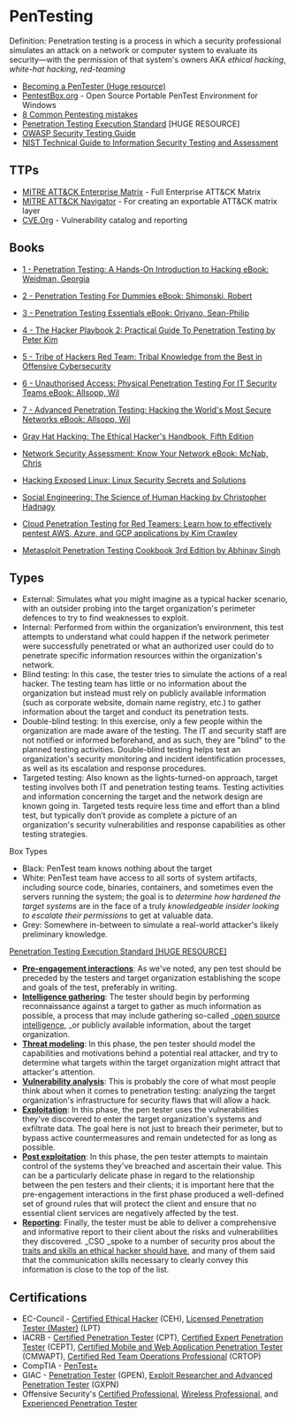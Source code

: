 # PenTesting

Definition: Penetration testing is a process in which a security professional simulates an attack on a network or computer system to evaluate its security—with the permission of that system's owners AKA _ethical hacking_, _white-hat hacking_, _red-teaming_

* [Becoming a PenTester (Huge resource)](https://jhalon.github.io/becoming-a-pentester/)
* [PentestBox.org](https://pentestbox.org/) - Open Source Portable PenTest Environment for Windows
* [8 Common Pentesting mistakes](https://www.csoonline.com/article/3487557/8-common-pen-testing-mistakes-and-how-to-avoid-them.html)
* [Penetration Testing Execution Standard](http://www.pentest-standard.org/index.php/Main_Page) [HUGE RESOURCE]
* [OWASP Security Testing Guide](https://owasp.org/www-project-web-security-testing-guide/assets/archive/OWASP_Testing_Guide_v4.pdf)
* [NIST Technical Guide to Information Security Testing and Assessment](https://csrc.nist.gov/publications/detail/sp/800-115/final)

## TTPs
* [MITRE ATT&CK Enterprise Matrix](https://attack.mitre.org/matrices/enterprise/) - Full Enterprise ATT&CK Matrix
* [MITRE ATT&CK Navigator](https://mitre-attack.github.io/attack-navigator/) - For creating an exportable ATT&CK matrix layer
* [CVE.Org](https://www.cve.org/) - Vulnerability catalog and reporting
## Books
* [1 - Penetration Testing: A Hands-On Introduction to Hacking eBook: Weidman, Georgia](https://www.amazon.com.au/Penetration-Testing-Hands-Introduction-Hacking-ebook/dp/B00KME7GN8/)
* [2 - Penetration Testing For Dummies eBook: Shimonski, Robert](https://www.amazon.com.au/Penetration-Testing-Dummies-Computer-Tech-ebook/dp/B086Q84WG1/)
* [3 - Penetration Testing Essentials eBook: Oriyano, Sean-Philip](https://www.amazon.com.au/Penetration-Testing-Essentials-Sean-Philip-Oriyano-ebook/dp/B01N0EDWZ3)
* [4 - The Hacker Playbook 2: Practical Guide To Penetration Testing by Peter Kim](https://www.amazon.com.au/Hacker-Playbook-Practical-Penetration-2015-06-20/dp/B017LCM13S)
* [5 - Tribe of Hackers Red Team: Tribal Knowledge from the Best in Offensive Cybersecurity](https://www.amazon.com.au/Tribe-Hackers-Red-Team-Cybersecurity-ebook/dp/B07VWHCQMR/)
* [6 - Unauthorised Access: Physical Penetration Testing For IT Security Teams eBook: Allsopp, Wil](https://www.amazon.com.au/Unauthorised-Access-Physical-Penetration-Security-ebook/dp/B005DIAPKE/)
* [7 - Advanced Penetration Testing: Hacking the World's Most Secure Networks eBook: Allsopp, Wil](https://www.amazon.com.au/Advanced-Penetration-Testing-Hacking-Networks-ebook/dp/B06XCKTKK8/)

* [Gray Hat Hacking: The Ethical Hacker's Handbook, Fifth Edition](https://www.amazon.com.au/Gray-Hat-Hacking-Ethical-Handbook-ebook/dp/B07D3J9J4H/)
* [Network Security Assessment: Know Your Network eBook: McNab, Chris](https://www.amazon.com.au/Network-Security-Assessment-Know-Your-ebook/dp/B01N6E0BG2)
* [Hacking Exposed Linux: Linux Security Secrets and Solutions](https://www.amazon.com.au/Hacking-Exposed-Linux-Security-Solutions-ebook/dp/B0013TRRVC)
*  [Social Engineering: The Science of Human Hacking by Christopher Hadnagy](https://www.amazon.com.au/Social-Engineering-Science-Human-Hacking-ebook/dp/B07F24YV2M)
*  [Cloud Penetration Testing for Red Teamers: Learn how to effectively pentest AWS, Azure, and GCP applications by Kim Crawley](https://www.amazon.com.au/dp/B0C9D6M6DC)
*  [Metasploit Penetration Testing Cookbook 3rd Edition by Abhinav Singh](https://www.amazon.com.au/dp/B078Y7ZF7Q)
## Types
* External: Simulates what you might imagine as a typical hacker scenario, with an outsider probing into the target organization's perimeter defences to try to find weaknesses to exploit.
* Internal: Performed from within the organization’s environment, this test attempts to understand what could happen if the network perimeter were successfully penetrated or what an authorized user could do to penetrate specific information resources within the organization's network.
* Blind testing: In this case, the tester tries to simulate the actions of a real hacker. The testing team has little or no information about the organization but instead must rely on publicly available information (such as corporate website, domain name registry, etc.) to gather information about the target and conduct its penetration tests.
* Double-blind testing: In this exercise, only a few people within the organization are made aware of the testing. The IT and security staff are not notified or informed beforehand, and as such, they are "blind" to the planned testing activities. Double-blind testing helps test an organization's security monitoring and incident identification processes, as well as its escalation and response procedures.
* Targeted testing: Also known as the lights-turned-on approach, target testing involves both IT and penetration testing teams. Testing activities and information concerning the target and the network design are known going in. Targeted tests require less time and effort than a blind test, but typically don’t provide as complete a picture of an organization's security vulnerabilities and response capabilities as other testing strategies.

Box Types

* Black: PenTest team knows nothing about the target 
* White: PenTest team have access to all sorts of system artifacts, including source code, binaries, containers, and sometimes even the servers running the system; the goal is to _determine how hardened the target systems_ are in the face of a truly _knowledgeable insider looking to escalate their permissions_ to get at valuable data.
* Grey: Somewhere in-between to simulate a real-world attacker's likely preliminary knowledge.

[Penetration Testing Execution Standard [HUGE RESOURCE]](http://www.pentest-standard.org/index.php/Main_Page)

* **[Pre-engagement interactions](http://www.pentest-standard.org/index.php/Pre-engagement)**: As we've noted, any pen test should be preceded by the testers and target organization establishing the scope and goals of the test, preferably in writing.
* **[Intelligence gathering](http://www.pentest-standard.org/index.php/Intelligence_Gathering)**: The tester should begin by performing reconnaissance against a target to gather as much information as possible, a process that may include gathering so-called _[open source intelligence](https://www.csoonline.com/article/3445357/what-is-osint-top-open-source-intelligence-tools.html), _or publicly available information, about the target organization.
* **[Threat modeling](http://www.pentest-standard.org/index.php/Threat_Modeling)**: In this phase, the pen tester should model the capabilities and motivations behind a potential real attacker, and try to determine what targets within the target organization might attract that attacker's attention.
* **[Vulnerability analysis](http://www.pentest-standard.org/index.php/Vulnerability_Analysis)**: This is probably the core of what most people think about when it comes to penetration testing: analyzing the target organization's infrastructure for security flaws that will allow a hack.
* **[Exploitation](http://www.pentest-standard.org/index.php/Exploitation)**: In this phase, the pen tester uses the vulnerabilities they've discovered to enter the target organization's systems and exfiltrate data. The goal here is not just to breach their perimeter, but to bypass active countermeasures and remain undetected for as long as possible.
* **[Post exploitation](http://www.pentest-standard.org/index.php/Post_Exploitation)**: In this phase, the pen tester attempts to maintain control of the systems they've breached and ascertain their value. This can be a particularly delicate phase in regard to the relationship between the pen testers and their clients; it is important here that the pre-engagement interactions in the first phase produced a well-defined set of ground rules that will protect the client and ensure that no essential client services are negatively affected by the test.
* **[Reporting](http://www.pentest-standard.org/index.php/Reporting)**: Finally, the tester must be able to deliver a comprehensive and informative report to their client about the risks and vulnerabilities they discovered. _CSO _spoke to a number of security pros about the [traits and skills an ethical hacker should have](https://www.csoonline.com/article/3637732/10-essential-skills-and-traits-of-ethical-hackers.html), and many of them said that the communication skills necessary to clearly convey this information is close to the top of the list.

## Certifications

* EC-Council - [Certified Ethical Hacker](https://www.eccouncil.org/programs/certified-ethical-hacker-ceh/) (CEH), [Licensed Penetration Tester (Master)](https://www.eccouncil.org/programs/licensed-penetration-tester-lpt-master/) (LPT)
* IACRB - [Certified Penetration Tester](https://www.iacertification.org/cpt_certified_penetration_tester.html) (CPT), [Certified Expert Penetration Tester](https://www.iacertification.org/cept_certified_expert_penetration_tester.html) (CEPT), [Certified Mobile and Web Application Penetration Tester](https://www.iacertification.org/cmwapt_certified_moible_and_web_app_penetration_tester.html) (CMWAPT), [Certified Red Team Operations Professional](https://www.iacertification.org/crtop_certified_red_team_operations_professional.html) (CRTOP)
* CompTIA - [PenTest+](https://www.comptia.org/certifications/pentest)
* GIAC - [Penetration Tester](https://www.giac.org/certifications/penetration-tester-gpen/) (GPEN), [Exploit Researcher and Advanced Penetration Tester](https://www.giac.org/certifications/exploit-researcher-advanced-penetration-tester-gxpn/) (GXPN)
* Offensive Security's [Certified Professional](https://www.offensive-security.com/pwk-oscp/), [Wireless Professional](https://www.offensive-security.com/wifu-oswp/), and [Experienced Penetration Tester](https://www.offensive-security.com/courses-and-certifications/)
